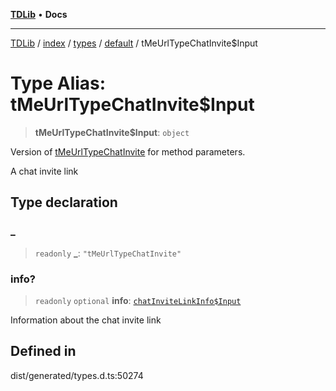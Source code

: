 [**TDLib**](../../../../../../README.md) • **Docs**

***

[TDLib](../../../../../../modules.md) / [index](../../../../../README.md) / [types](../../../README.md) / [default](../README.md) / tMeUrlTypeChatInvite$Input

# Type Alias: tMeUrlTypeChatInvite$Input

> **tMeUrlTypeChatInvite$Input**: `object`

Version of [tMeUrlTypeChatInvite](tMeUrlTypeChatInvite.md) for method parameters.

A chat invite link

## Type declaration

### \_

> `readonly` **\_**: `"tMeUrlTypeChatInvite"`

### info?

> `readonly` `optional` **info**: [`chatInviteLinkInfo$Input`](chatInviteLinkInfo$Input-1.md)

Information about the chat invite link

## Defined in

dist/generated/types.d.ts:50274
